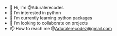 - 👋 Hi, I’m @Aduralerecodes
- 👀 I’m interested in python
- 🌱 I’m currently learning python packages
- 💞️ I’m looking to collaborate on projects
- 📫 How to reach me @Aduralerecodez@gmail.com


